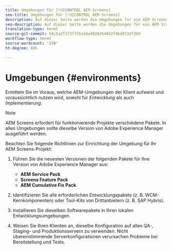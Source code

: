 ```yaml
---
title: Umgebungen für [!UICONTROL AEM Screens]
seo-title: Umgebungen für [!UICONTROL AEM Screens]
description: Auf dieser Seite werden die Umgebungen für ein AEM Screens-Projekt beschrieben.
seo-description: Auf dieser Seite werden die Umgebungen für ein AEM Screens-Projekt erläutert.
translation-type: tm+mt
source-git-commit: 54c5a2f2f3f755e4da4028d54042f4bd8f2df369
workflow-type: tm+mt
source-wordcount: '170'
ht-degree: 88%

---
```



# Umgebungen {#environments}

Ermitteln Sie im Voraus, welche AEM-Umgebungen der Klient aufweist und voraussichtlich nutzen wird, sowohl für *Entwicklung* als auch *Implementierung*.

>[!NOTE]
>
>AEM Screens erfordert für funktionierende Projekte verschiedene Pakete. In allen Umgebungen sollte dieselbe Version von Adobe Experience Manager ausgeführt werden.

Beachten Sie folgende Richtlinien zur Einrichtung der Umgebung für Ihr AEM Screens-Projekt:

1. Führen Sie die neuesten Versionen der folgenden Pakete für Ihre Version von Adobe Experience Manager aus:

   * **AEM Service Pack**
   * **Screens Feature Pack**
   * **AEM Cumulative Fix Pack**

1. Identifizieren Sie alle erforderlichen Entwicklungspakete (z. B. WCM-Kernkomponenten) oder Tool-Kits von Drittanbietern (z. B. SAP Hybris).

1. Installieren Sie dieselben Softwarepakete in Ihren lokalen Entwicklungsumgebungen.

1. Weisen Sie Ihren Klienten an, dieselbe Konfiguration auf allen QA-, Staging- und Produktionsservern zu verwenden. Nicht übereinstimmende Serverkonfigurationen verursachen Probleme bei Bereitstellung und Tests.
